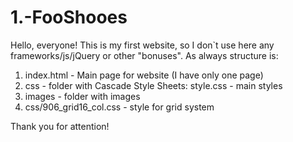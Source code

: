 1.-FooShooes
============

Hello, everyone!
This is my first website, so I don`t use here any frameworks/js/jQuery or other "bonuses".
As always structure is:
  1) index.html - Main page for website (I have only one page)
  2) css - folder with Cascade Style Sheets: style.css - main styles
  3) images - folder with images
  4) css/906_grid16_col.css - style for grid system
  
Thank you for attention!
